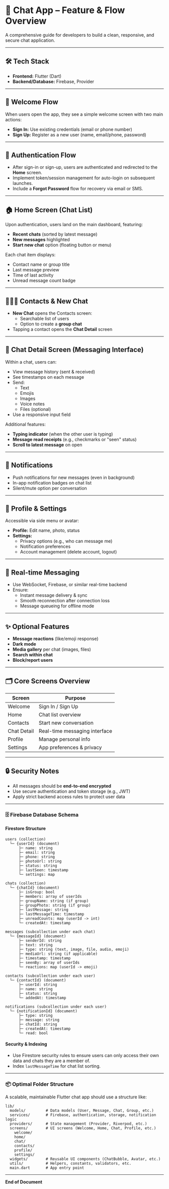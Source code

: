 
# 📱 Chat App – Feature & Flow Overview

A comprehensive guide for developers to build a clean, responsive, and secure chat application.

---

## 🛠️ Tech Stack

- **Frontend:** Flutter (Dart)
- **Backend/Database:** Firebase, Provider

---

## 🏁 Welcome Flow

When users open the app, they see a simple welcome screen with two main actions:

- **Sign In:** Use existing credentials (email or phone number)
- **Sign Up:** Register as a new user (name, email/phone, password)

---

## 🔐 Authentication Flow

- After sign-in or sign-up, users are authenticated and redirected to the **Home** screen.
- Implement token/session management for auto-login on subsequent launches.
- Include a **Forgot Password** flow for recovery via email or SMS.

---

## 🏠 Home Screen (Chat List)

Upon authentication, users land on the main dashboard, featuring:

- **Recent chats** (sorted by latest message)
- **New messages** highlighted
- **Start new chat** option (floating button or menu)

Each chat item displays:

- Contact name or group title
- Last message preview
- Time of last activity
- Unread message count badge

---

## 🧑‍🤝‍🧑 Contacts & New Chat

- **New Chat** opens the Contacts screen:
  - Searchable list of users
  - Option to create a **group chat**
- Tapping a contact opens the **Chat Detail** screen

---

## 💬 Chat Detail Screen (Messaging Interface)

Within a chat, users can:

- View message history (sent & received)
- See timestamps on each message
- Send:
  - Text
  - Emojis
  - Images
  - Voice notes
  - Files (optional)
- Use a responsive input field

Additional features:

- **Typing indicator** (when the other user is typing)
- **Message read receipts** (e.g., checkmarks or "seen" status)
- **Scroll to latest message** on open

---

## 🔔 Notifications

- Push notifications for new messages (even in background)
- In-app notification badges on chat list
- Silent/mute option per conversation

---

## 👤 Profile & Settings

Accessible via side menu or avatar:

- **Profile:** Edit name, photo, status
- **Settings:**
  - Privacy options (e.g., who can message me)
  - Notification preferences
  - Account management (delete account, logout)

---

## 📡 Real-time Messaging

- Use WebSocket, Firebase, or similar real-time backend
- Ensure:
  - Instant message delivery & sync
  - Smooth reconnection after connection loss
  - Message queueing for offline mode

---

## ✨ Optional Features

- **Message reactions** (like/emoji response)
- **Dark mode**
- **Media gallery** per chat (images, files)
- **Search within chat**
- **Block/report users**

---

## 🗂️ Core Screens Overview

| Screen        | Purpose                          |
|---------------|----------------------------------|
| Welcome       | Sign In / Sign Up                |
| Home          | Chat list overview               |
| Contacts      | Start new conversation           |
| Chat Detail   | Real-time messaging interface    |
| Profile       | Manage personal info             |
| Settings      | App preferences & privacy        |

---

## 🔒 Security Notes

- All messages should be **end-to-end encrypted**
- Use secure authentication and token storage (e.g., JWT)
- Apply strict backend access rules to protect user data

---

### 🗄️ Firebase Database Schema

#### **Firestore Structure**

```
users (collection)
  └─ {userId} (document)
      ├─ name: string
      ├─ email: string
      ├─ phone: string
      ├─ photoUrl: string
      ├─ status: string
      ├─ lastSeen: timestamp
      └─ settings: map

chats (collection)
  └─ {chatId} (document)
      ├─ isGroup: bool
      ├─ members: array of userIds
      ├─ groupName: string (if group)
      ├─ groupPhoto: string (if group)
      ├─ lastMessage: string
      ├─ lastMessageTime: timestamp
      ├─ unreadCounts: map (userId -> int)
      └─ createdAt: timestamp

messages (subcollection under each chat)
  └─ {messageId} (document)
      ├─ senderId: string
      ├─ text: string
      ├─ type: string (text, image, file, audio, emoji)
      ├─ mediaUrl: string (if applicable)
      ├─ timestamp: timestamp
      ├─ seenBy: array of userIds
      └─ reactions: map (userId -> emoji)

contacts (subcollection under each user)
  └─ {contactId} (document)
      ├─ userId: string
      ├─ name: string
      ├─ status: string
      └─ addedAt: timestamp

notifications (subcollection under each user)
  └─ {notificationId} (document)
      ├─ type: string
      ├─ message: string
      ├─ chatId: string
      ├─ createdAt: timestamp
      └─ read: bool
```

#### **Security & Indexing**
- Use Firestore security rules to ensure users can only access their own data and chats they are a member of.
- Index `lastMessageTime` for chat list sorting.

---

### 📦 Optimal Folder Structure

A scalable, maintainable Flutter chat app should use a structure like:

```
lib/
  models/         # Data models (User, Message, Chat, Group, etc.)
  services/       # Firebase, authentication, storage, notification logic
  providers/      # State management (Provider, Riverpod, etc.)
  screens/        # UI screens (Welcome, Home, Chat, Profile, etc.)
    welcome/
    home/
    chat/
    contacts/
    profile/
    settings/
  widgets/        # Reusable UI components (ChatBubble, Avatar, etc.)
  utils/          # Helpers, constants, validators, etc.
  main.dart       # App entry point
```

---

**End of Document**
